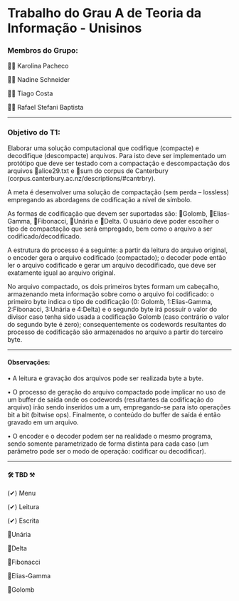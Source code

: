 <h1>Trabalho do Grau A de Teoria da Informação - Unisinos</h1>

<h3>Membros do Grupo:</h3>

<p>👩‍🎓 Karolina Pacheco</p>
<p>👩‍🎓 Nadine Schneider</p>
<p>👨‍🎓 Tiago Costa</p>
<p>👨‍🎓 Rafael Stefani Baptista</p>
<hr>
<h3>Objetivo do T1:</h3>

<p>Elaborar uma solução computacional que codifique (compacte) e decodifique (descompacte) arquivos. Para isto deve ser implementado um protótipo que deve ser testado com a compactação e descompactação dos arquivos 📄alice29.txt e 📄sum do corpus de Canterbury (corpus.canterbury.ac.nz/descriptions/#cantrbry).
  
A meta é desenvolver uma solução de compactação (sem perda – lossless) empregando as abordagens de codificação a nível de símbolo. 

As formas de codificação que devem ser suportadas são: 📘Golomb, 📗Elias-Gamma, 📕Fibonacci, 📒Unária e 📙Delta. O usuário deve poder escolher o tipo de compactação que será empregado, bem como o arquivo a ser codificado/decodificado.

A estrutura do processo é a seguinte: a partir da leitura do arquivo original, o encoder gera o arquivo codificado (compactado); o decoder pode então ler o arquivo codificado e gerar um arquivo decodificado, que deve ser exatamente igual ao arquivo original.</p>

<p>No arquivo compactado, os dois primeiros bytes formam um cabeçalho, armazenando meta informação sobre como o arquivo foi codificado: o primeiro byte indica o tipo de codificação (0: Golomb, 1:Elias-Gamma, 2:Fibonacci, 3:Unária e 4:Delta) e o segundo byte irá possuir o valor do divisor caso tenha sido usada a codificação Golomb (caso contrário o valor do segundo byte é zero); consequentemente os codewords resultantes do processo de codificação são armazenados no arquivo a partir do terceiro byte.</p>
<hr>
<h4>Observações:</h4>
<p>• A leitura e gravação dos arquivos pode ser realizada byte a byte.</p>

<p>• O processo de geração do arquivo compactado pode implicar no uso de um buffer de saída onde os codewords (resultantes da codificação do arquivo) irão sendo inseridos um a um, empregando-se para isto operações bit a bit (bitwise ops). Finalmente, o conteúdo do buffer de saída é então gravado em um arquivo.</p>

<p>• O encoder e o decoder podem ser na realidade o mesmo programa, sendo somente parametrizado de forma distinta para cada caso (um parâmetro pode ser o modo de operação: codificar ou decodificar).</p>

<hr>
<h4>🛠 TBD ⚒</h4>

<p>(✔) Menu</p>
<p>(✔) Leitura</p>
<p>(✔) Escrita</p>
<p>📒Unária</p> 
<p>📙Delta</p>
<p>📕Fibonacci</p>
<p>📗Elias-Gamma</p>
<p>📘Golomb</p>
